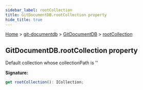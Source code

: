 ```yaml
---
sidebar_label: rootCollection
title: GitDocumentDB.rootCollection property
hide_title: true
---
```


[Home](./index.md) &gt; [git-documentdb](./git-documentdb.md) &gt; [GitDocumentDB](./git-documentdb.gitdocumentdb.md) &gt; [rootCollection](./git-documentdb.gitdocumentdb.rootcollection.md)

## GitDocumentDB.rootCollection property

Default collection whose collectionPath is ''

<b>Signature:</b>

```typescript
get rootCollection(): ICollection;
```

